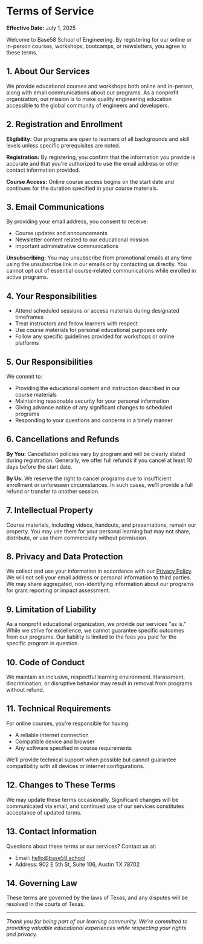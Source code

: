 # Terms of Service

**Effective Date:** July 1, 2025

Welcome to Base58 School of Engineering. By registering for our online or in-person courses, workshops, bootcamps, or newsletters, you agree to these terms.

## 1. About Our Services

We provide educational courses and workshops both online and in-person, along with email communications about our programs. As a nonprofit organization, our mission is to make quality engineering education accessible to the global community of engineers and developers.

## 2. Registration and Enrollment

**Eligibility:** Our programs are open to learners of all backgrounds and skill levels unless specific prerequisites are noted.

**Registration:** By registering, you confirm that the information you provide is accurate and that you're authorized to use the email address or other contact information provided.

**Course Access:** Online course access begins on the start date and continues for the duration specified in your course materials.

## 3. Email Communications

By providing your email address, you consent to receive:
- Course updates and announcements
- Newsletter content related to our educational mission
- Important administrative communications

**Unsubscribing:** You may unsubscribe from promotional emails at any time using the unsubscribe link in our emails or by contacting us directly. You cannot opt out of essential course-related communications while enrolled in active programs.

## 4. Your Responsibilities

- Attend scheduled sessions or access materials during designated timeframes
- Treat instructors and fellow learners with respect
- Use course materials for personal educational purposes only
- Follow any specific guidelines provided for workshops or online platforms

## 5. Our Responsibilities

We commit to:
- Providing the educational content and instruction described in our course materials
- Maintaining reasonable security for your personal information
- Giving advance notice of any significant changes to scheduled programs
- Responding to your questions and concerns in a timely manner

## 6. Cancellations and Refunds

**By You:** Cancellation policies vary by program and will be clearly stated during registration. Generally, we offer full refunds if you cancel at least 10 days before the start date.

**By Us:** We reserve the right to cancel programs due to insufficient enrollment or unforeseen circumstances. In such cases, we'll provide a full refund or transfer to another session.

## 7. Intellectual Property

Course materials, including videos, handouts, and presentations, remain our property. You may use them for your personal learning but may not share, distribute, or use them commercially without permission.

## 8. Privacy and Data Protection

We collect and use your information in accordance with our [Privacy Policy](/privacy). We will not sell your email address or personal information to third parties. We may share aggregated, non-identifying information about our programs for grant reporting or impact assessment.

## 9. Limitation of Liability

As a nonprofit educational organization, we provide our services "as is." While we strive for excellence, we cannot guarantee specific outcomes from our programs. Our liability is limited to the fees you paid for the specific program in question.

## 10. Code of Conduct

We maintain an inclusive, respectful learning environment. Harassment, discrimination, or disruptive behavior may result in removal from programs without refund.

## 11. Technical Requirements

For online courses, you're responsible for having:
- A reliable internet connection
- Compatible device and browser
- Any software specified in course requirements

We'll provide technical support when possible but cannot guarantee compatibility with all devices or internet configurations.

## 12. Changes to These Terms

We may update these terms occasionally. Significant changes will be communicated via email, and continued use of our services constitutes acceptance of updated terms.

## 13. Contact Information

Questions about these terms or our services? Contact us at:
- Email: hello@base58.school
- Address: 902 E 5th St, Suite 106, Austin TX 78702

## 14. Governing Law

These terms are governed by the laws of Texas, and any disputes will be resolved in the courts of Texas.

---

*Thank you for being part of our learning community. We're committed to providing valuable educational experiences while respecting your rights and privacy.*
